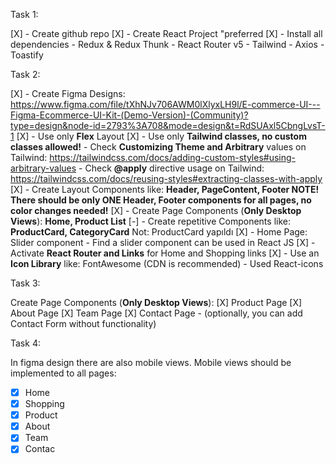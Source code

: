 Task 1:

[X] - Create github repo
[X] - Create React Project "preferred
[X] - Install all dependencies - Redux & Redux Thunk - React Router v5 - Tailwind - Axios - Toastify

Task 2:

[X] - Create Figma Designs: https://www.figma.com/file/tXhNJv706AWM0lXlyxLH9l/E-commerce-UI---Figma-Ecommerce-UI-Kit-(Demo-Version)-(Community)?type=design&node-id=2793%3A708&mode=design&t=RdSUAxl5CbngLvsT-1
[X] - Use only **Flex** Layout
[X] - Use only **Tailwind classes, no custom classes allowed!** - Check **Customizing Theme and Arbitrary** values on Tailwind: https://tailwindcss.com/docs/adding-custom-styles#using-arbitrary-values - Check **@apply** directive usage on Tailwind: https://tailwindcss.com/docs/reusing-styles#extracting-classes-with-apply
[X] - Create Layout Components like: **Header, PageContent, Footer
NOTE! There should be only ONE Header, Footer components for all pages, no color changes needed!**
[X] - Create Page Components (**Only Desktop Views**): **Home, Product List**
[-] - Create repetitive Components like: **ProductCard, CategoryCard** Not: ProductCard yapıldı
[X] - Home Page: Slider component - Find a slider component can be used in React JS
[X] - Activate **React Router and Links** for Home and Shopping links
[X] - Use an **Icon Library** like: FontAwesome (CDN is recommended) - Used React-icons

Task 3:

Create Page Components (**Only Desktop Views**):
[X] Product Page
[X] About Page
[X] Team Page
[X] Contact Page - (optionally, you can add Contact Form without functionality)

Task 4:

In figma design there are also mobile views. Mobile views should be implemented to all pages:

- [x] Home
- [x] Shopping
- [x] Product
- [x] About
- [x] Team
- [x] Contac
